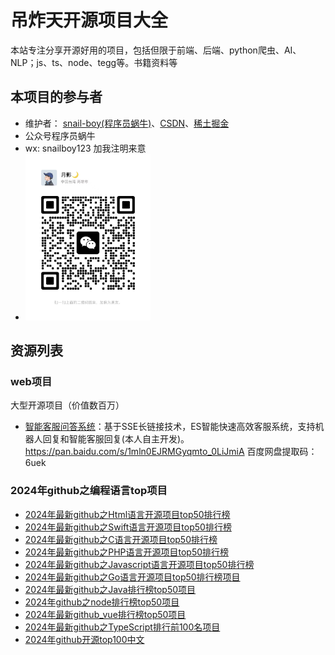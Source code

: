 # 吊炸天开源项目大全
本站专注分享开源好用的项目，包括但限于前端、后端、python爬虫、AI、NLP；js、ts、node、tegg等。书籍资料等



## 本项目的参与者

- 维护者： [snail-boy(程序员蜗牛)](https://github.com/snail-boy)、[CSDN](https://blog.csdn.net/websmallrabbit)、[稀土掘金](https://juejin.cn/user/2189882895896013)
- 公众号程序员蜗牛
- wx: snailboy123 加我注明来意 
- <img src="./img/wx.jpg" width=200 />

## 资源列表

### web项目

大型开源项目（价值数百万）

*  [智能客服问答系统](https://pan.baidu.com/s/1mln0EJRMGyqmto_0LiJmiA)：基于SSE长链接技术，ES智能快速高效客服系统，支持机器人回复和智能客服回复(本人自主开发)。https://pan.baidu.com/s/1mln0EJRMGyqmto_0LiJmiA 百度网盘提取码：6uek


### 2024年github之编程语言top项目

*  [2024年最新github之Html语言开源项目top50排行榜](https://blog.csdn.net/websmallrabbit/article/details/137566485)
*  [2024年最新github之Swift语言开源项目top50排行榜](https://blog.csdn.net/websmallrabbit/article/details/137565768)
*  [2024年最新github之C语言开源项目top50排行榜](https://blog.csdn.net/websmallrabbit/article/details/137520659)
*  [2024年最新github之PHP语言开源项目top50排行榜](https://blog.csdn.net/websmallrabbit/article/details/137372037)
*  [2024年最新github之Javascript语言开源项目top50排行榜](https://blog.csdn.net/websmallrabbit/article/details/137296096)
*  [2024年最新github之Go语言开源项目top50排行榜项目](https://blog.csdn.net/websmallrabbit/article/details/137294760)
*  [2024年最新github之Java排行榜top50项目](https://blog.csdn.net/websmallrabbit/article/details/137202213)
*  [2024年github之node排行榜top50项目](https://blog.csdn.net/websmallrabbit/article/details/137197726)
*  [2024年最新github_vue排行榜top50项目](https://blog.csdn.net/websmallrabbit/article/details/137175330)
*  [2024年最新github之TypeScript排行前100名项目](https://blog.csdn.net/websmallrabbit/article/details/137173355)
*  [2024年github开源top100中文](https://blog.csdn.net/websmallrabbit/article/details/137158300)

